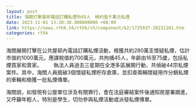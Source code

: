 ```yaml
---
layout: post
title: 海關打擊屋邨電話訂購私煙拘45人　檢約值千萬元私煙
date: 2023-11-01 13:20:38.000000000 +08:00
link: https://news.rthk.hk/rthk/ch/component/k2/1725937-20231101.htm
categories: rthk
---
```


海關展開打擊在公共屋邨內電話訂購私煙活動，檢獲共約280萬支懷疑私煙，估計市值約1000萬元，應課稅值約700萬元，共拘捕45人，年齡由16至75歲，包括私煙買家和賣家。
　　​
執法人員過去三星期在全港多區展開行動，共偵破44宗私煙案件。其中，海關人員搗破3個懷疑私煙貯存倉庫，並扣查兩輛懷疑用作分銷私煙的車輛和檢獲一批私煙傳單。

海關說，如發現有公屋單位涉及有關罪行，會在法庭審結案件後通知房屋署跟進，又呼籲年輕人，特別是學生，切勿參與私煙活動或派發私煙傳單。

